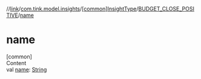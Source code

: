 //[link](../../../index.md)/[com.tink.model.insights](../../index.md)/[[common]InsightType](../index.md)/[BUDGET_CLOSE_POSITIVE](index.md)/[name](name.md)



# name  
[common]  
Content  
val [name](name.md): [String](https://kotlinlang.org/api/latest/jvm/stdlib/kotlin/-string/index.html)  



